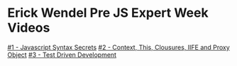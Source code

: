 # Erick Wendel Pre JS Expert Week Videos

[#1 - Javascript Syntax Secrets](https://www.youtube.com/watch?v=DiqLe0nDekA)
[#2 - Context, This, Clousures, IIFE and Proxy Object](https://www.youtube.com/watch?v=tGSpqjerR_U)
[#3 - Test Driven Development](https://www.youtube.com/watch?v=9COpZuJzx18)